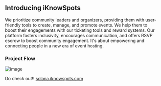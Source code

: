 ## Introducing iKnowSpots

We prioritize community leaders and organizers, providing them with user-friendly tools to create, manage, and promote events. We help them to boost their engagements with our ticketing tools and reward systems. Our platform fosters inclusivity, encourages communication, and offers RSVP escrow to boost community engagement. It's about empowering and connecting people in a new era of event hosting.

### Project Flow

![image](https://github.com/IKnowSpots/solana/assets/72652234/fc68318a-5871-4dd3-b2d4-771079ae3c95)

Do check out!! <a href="https://solana.iknowspots.com/">solana.iknowspots.com</a>
